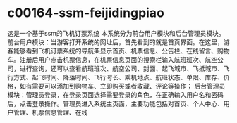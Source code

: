 # c00164-ssm-feijidingpiao
这是一个基于ssm的飞机订票系统 本系统分为前台用户模块和后台管理员模块。 前台用户模块：当游客打开系统的网址后，首先看到的就是首页界面。在这里，游客能够看到飞机订票系统的导航条显示首页、机票信息、公告栏、在线留言、购物车。注册后用户点击机票信息，在机票信息页面的搜索栏输入航班班次、航空公司，进行查询，还可以查看航班班次、航空公司、封面、起飞城市、飞抵城市、飞行方式、起飞时间、降落时间、飞行时长、乘机地点、航班状态、单限、库存、价格，如有需要可以添加到购物车、立即购买或者收藏、评论等操作； 后台管理员模块：管理员登录，在登录页面选择需要登录的角色，在正确输入用户名和密码后，点击登录操作。管理员进入系统主页面，主要功能包括对首页、个人中心、用户管理、机票信息管理、在线
